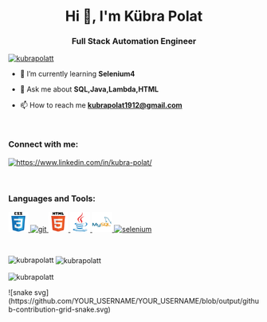<h1 align="center">Hi 👋, I'm Kübra Polat</h1>
<h3 align="center">Full Stack Automation Engineer</h3>

<p align="left"> <a href="https://github.com/ryo-ma/github-profile-trophy"><img src="https://github-profile-trophy.vercel.app/?username=kubrapolatt" alt="kubrapolatt" /></a> </p>

- 🌱 I’m currently learning **Selenium4**

- 💬 Ask me about **SQL,Java,Lambda,HTML**

- 📫 How to reach me **kubrapolat1912@gmail.com**

<p>&nbsp;</p>

<h3 align="left">Connect with me:</h3>
<p align="left">
<a href="https://linkedin.com/in/https://www.linkedin.com/in/kubra-polat/" target="blank"><img align="center" src="https://raw.githubusercontent.com/rahuldkjain/github-profile-readme-generator/master/src/images/icons/Social/linked-in-alt.svg" alt="https://www.linkedin.com/in/kubra-polat/" height="30" width="40" /></a>
</p>

<p>&nbsp;</p>

<h3 align="left">Languages and Tools:</h3>
<p align="left"> <a href="https://www.w3schools.com/css/" target="_blank" rel="noreferrer"> <img src="https://raw.githubusercontent.com/devicons/devicon/master/icons/css3/css3-original-wordmark.svg" alt="css3" width="40" height="40"/> </a> <a href="https://git-scm.com/" target="_blank" rel="noreferrer"> <img src="https://www.vectorlogo.zone/logos/git-scm/git-scm-icon.svg" alt="git" width="40" height="40"/> </a> <a href="https://www.w3.org/html/" target="_blank" rel="noreferrer"> <img src="https://raw.githubusercontent.com/devicons/devicon/master/icons/html5/html5-original-wordmark.svg" alt="html5" width="40" height="40"/> </a> <a href="https://www.java.com" target="_blank" rel="noreferrer"> <img src="https://raw.githubusercontent.com/devicons/devicon/master/icons/java/java-original.svg" alt="java" width="40" height="40"/> </a> <a href="https://www.mysql.com/" target="_blank" rel="noreferrer"> <img src="https://raw.githubusercontent.com/devicons/devicon/master/icons/mysql/mysql-original-wordmark.svg" alt="mysql" width="40" height="40"/> </a> <a href="https://www.selenium.dev" target="_blank" rel="noreferrer"> <img src="https://raw.githubusercontent.com/detain/svg-logos/780f25886640cef088af994181646db2f6b1a3f8/svg/selenium-logo.svg" alt="selenium" width="40" height="40"/> </a> </p>

<p>&nbsp;</p>

<p><img align="left" src="https://github-readme-stats.vercel.app/api/top-langs?username=kubrapolatt&show_icons=true&locale=en&layout=compact" alt="kubrapolatt" /></p>

<p>&nbsp;<img align="center" src="https://github-readme-stats.vercel.app/api?username=kubrapolatt&show_icons=true&locale=en" alt="kubrapolatt" /></p>

<p><img align="center" src="https://github-readme-streak-stats.herokuapp.com/?user=kubrapolatt&" alt="kubrapolatt" /></p>
![snake svg](https://github.com/YOUR_USERNAME/YOUR_USERNAME/blob/output/github-contribution-grid-snake.svg)
